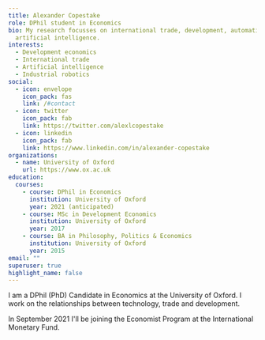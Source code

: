 ```yaml
---
title: Alexander Copestake
role: DPhil student in Economics
bio: My research focusses on international trade, development, automation and
  artificial intelligence.
interests:
  - Development economics
  - International trade
  - Artificial intelligence
  - Industrial robotics
social:
  - icon: envelope
    icon_pack: fas
    link: /#contact
  - icon: twitter
    icon_pack: fab
    link: https://twitter.com/alexlcopestake
  - icon: linkedin
    icon_pack: fab
    link: https://www.linkedin.com/in/alexander-copestake
organizations:
  - name: University of Oxford
    url: https://www.ox.ac.uk
education:
  courses:
    - course: DPhil in Economics
      institution: University of Oxford
      year: 2021 (anticipated)
    - course: MSc in Development Economics
      institution: University of Oxford
      year: 2017
    - course: BA in Philosophy, Politics & Economics
      institution: University of Oxford
      year: 2015
email: ""
superuser: true
highlight_name: false
---
```

I am a DPhil (PhD) Candidate in Economics at the University of Oxford. I work on the relationships between technology, trade and development.

In September 2021 I'll be joining the Economist Program at the International Monetary Fund.
